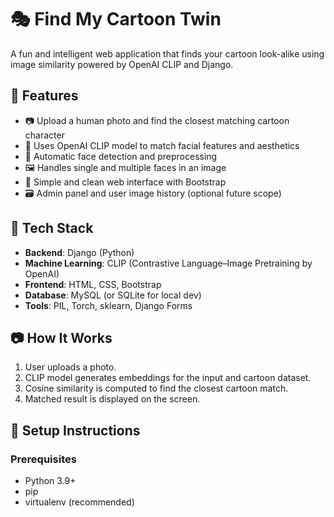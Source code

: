 # 🎭 Find My Cartoon Twin

A fun and intelligent web application that finds your cartoon look-alike using image similarity powered by OpenAI CLIP and Django.

## 🚀 Features

- 📷 Upload a human photo and find the closest matching cartoon character
- 🧠 Uses OpenAI CLIP model to match facial features and aesthetics
- 🤖 Automatic face detection and preprocessing
- 🖼️ Handles single and multiple faces in an image
- 📁 Simple and clean web interface with Bootstrap
- 🗃️ Admin panel and user image history (optional future scope)

## 🧰 Tech Stack

- **Backend**: Django (Python)
- **Machine Learning**: CLIP (Contrastive Language–Image Pretraining by OpenAI)
- **Frontend**: HTML, CSS, Bootstrap
- **Database**: MySQL (or SQLite for local dev)
- **Tools**: PIL, Torch, sklearn, Django Forms

## 📷 How It Works

1. User uploads a photo.
2. CLIP model generates embeddings for the input and cartoon dataset.
3. Cosine similarity is computed to find the closest cartoon match.
4. Matched result is displayed on the screen.

## 🔧 Setup Instructions

### Prerequisites

- Python 3.9+
- pip
- virtualenv (recommended)
